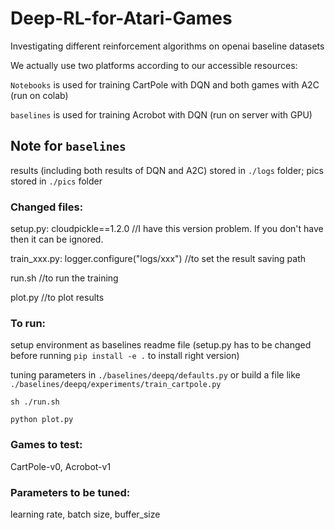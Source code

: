 # Deep-RL-for-Atari-Games
Investigating different reinforcement algorithms on openai baseline datasets


We actually use two platforms according to our accessible resources:

`Notebooks` is used for training CartPole with DQN and both games with A2C (run on colab)

`baselines` is used for training Acrobot with DQN (run on server with GPU)









## Note for `baselines`
results (including both results of DQN and A2C) stored in `./logs` folder; pics stored in `./pics` folder 


### Changed files: 
setup.py: cloudpickle==1.2.0    //I have this version problem. If you don't have then it can be ignored.

train_xxx.py: logger.configure("logs/xxx")     //to set the result saving path

run.sh    //to run the training

plot.py   //to plot results


### To run:
setup environment as baselines readme file (setup.py has to be changed before running `pip install -e .` to install right version)

tuning parameters in `./baselines/deepq/defaults.py` or build a file like `./baselines/deepq/experiments/train_cartpole.py`

`sh ./run.sh`

`python plot.py`


### Games to test:
CartPole-v0, Acrobot-v1


### Parameters to be tuned:
learning rate, batch size, buffer_size
